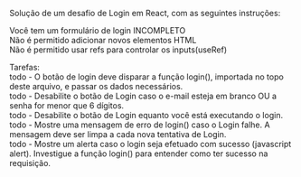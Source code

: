 Solução de um desafio de Login em React, com as seguintes instruções:

Você tem um formulário de login INCOMPLETO<br>
Não é permitido adicionar novos elementos HTML<br>
Não é permitido usar refs para controlar os inputs(useRef)<br>

Tarefas:<br>
todo - O botão de login deve disparar a função login(), importada no topo deste arquivo, e passar os dados necessários.<br>
todo - Desabilite o botão de Login caso o e-mail esteja em branco OU a senha for menor que 6 dígitos.<br>
todo - Desabilite o botão de Login equanto você está executando o login.<br>
todo - Mostre uma mensagem de erro de login() caso o Login falhe. A mensagem deve ser limpa a cada nova tentativa de Login.<br>
todo - Mostre um alerta caso o login seja efetuado com sucesso (javascript alert). Investigue a função login() para entender como ter sucesso na requisição.
